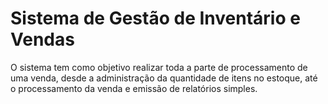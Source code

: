 # Sistema de Gestão de Inventário e Vendas

O sistema tem como objetivo realizar toda a parte de processamento de uma venda, desde a administração da quantidade de itens no estoque, até o processamento da venda e emissão de relatórios simples.
